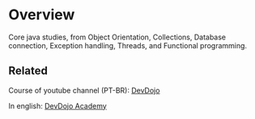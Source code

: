 # Overview

Core java studies, from Object Orientation, Collections, Database connection, Exception handling, Threads, and Functional programming. 

## Related
Course of youtube channel (PT-BR): [DevDojo](https://www.youtube.com/watch?v=VKjFuX91G5Q&list=PL62G310vn6nFIsOCC0H-C2infYgwm8SWW&ab_channel=DevDojo) <br />

In english: [DevDojo Academy](https://www.youtube.com/watch?v=GXt46-Npz0Y&list=PL0Un1HNdB4jGKw5szJrQETqJTlZKyKReu&ab_channel=DevDojoAcademy)
